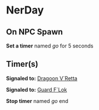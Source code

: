 # NerDay
## On NPC Spawn

**Set a timer** named *go* for 5 seconds
## Timer(s)

**Signaled to:**  [Dragoon V\`Retta](/npc/41079)

**Signaled to:**  [Guard F\`Lok](/npc/41080)

**Stop timer** named *go*
end